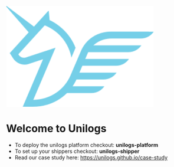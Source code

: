 <img src="https://raw.githubusercontent.com/unilogs/unilogs/refs/heads/main/unilogs-shipper/logo.png" width="400" alt="Unilogs logo" />

# Welcome to Unilogs

- To deploy the unilogs platform checkout: **unilogs-platform**
- To set up your shippers checkout: **unilogs-shipper**
- Read our case study here: https://unilogs.github.io/case-study
